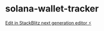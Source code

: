 # solana-wallet-tracker

[Edit in StackBlitz next generation editor ⚡️](https://stackblitz.com/~/github.com/brockduncan/solana-wallet-tracker)
